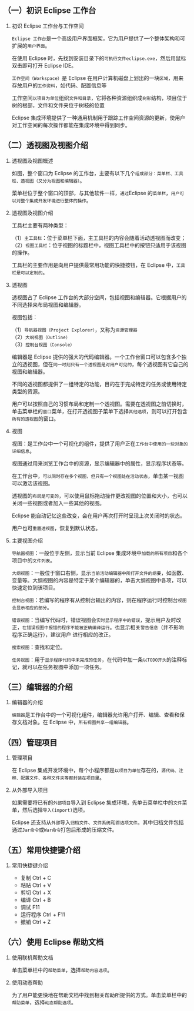 ## （一）初识 Eclipse 工作台

1. 初识 Eclipse 工作台与工作空间

   `Eclipse 工作台`是一个高级用户界面框架，它为用户提供了一个整体架构和可扩展的`用户界面`。

   在使用 Eclipse 时，先找到安装目录下的`可执行文件eclipse.exe`，然后用鼠标双击即可打开 Eclipse IDE。

   `工作空间（Workspace）`是 Eclipse 在用户计算机磁盘上划出的一块`区域`，用来存放用户的`工作资料`，如代码、配置信息等

   工作空间`以项目为单位`组织`文件和目录`，它将各种资源组织成`树形`结构，项目位于树的根部，文件和文件夹位于树枝的位置

   Eclipse 集成环境提供了一种通用机制用于跟踪工作空间资源的更新，使用户对工作空间的每次操作都能在集成环境中得到同步。

## （二）透视图及视图介绍

1.  透视图及视图概述

    如图，整个窗口为 Eclipse 的工作台，主要有以下几个`组成部分：菜单栏、工具栏、透视图（又分为视图和编辑器）`。

    菜单栏位于整个窗口的顶部，与其他软件一样，`通过`Eclipse 的`菜单栏`，`用户可以对整个集成开发环境进行整体的操作`。

2.  透视图及视图介绍

    工具栏主要有两种类型：

    （1）`主工具栏`：位于菜单栏下面，主工具栏的内容会随着活动透视图而改变；  
    （2）`视图工具栏`：位于视图的标题栏中，视图工具栏中的按钮只适用于该视图的操作。

    工具栏的主要作用是向用户提供最常用功能的快捷按钮，在 Eclipse 中，`工具栏是可以定制的`。

3.  透视图

    透视图占了 Eclipse 工作台的大部分空间，包括视图和编辑器。它根据用户的不同选择来布局视图和编辑器。

    视图包括：

    （1）`导航器视图（Project Explorer）`，又称为`资源管理器`  
    （2）`大纲视图（Outline） `  
    （3）`控制台视图（Console）`

    编辑器是 Eclipse 提供的强大的代码编辑器。一个工作台窗口可以包含多个独立的透视图，但在`同一时刻只有一个透视图是对用户可见的`，每个透视图有它自己的视图和编辑器。

    不同的透视图都提供了一组特定的功能，目的在于完成特定的任务或使用特定类型的资源。

    用户可以按照自己的习惯布局和定制一个透视图。需要在透视图之前切换时，单击菜单栏的`窗口`菜单，在打开透视图子菜单下选择`其他选项`，则可以打开包含`所有的透视图`的窗口。

4.  视图

    视图：是工作台中一个可视化的组件，提供了用户正在`工作台中使用的一些对象的详细信息`。

    视图通过用来浏览工作台中的资源，显示编辑器中的属性，显示程序状态等。

    在工作台中，`可以同时存在多个视图，但只有一个视图处在活动状态`，单击某一视图可以激活该视图。

    透视图的`布局是可变的`，可以使用鼠标拖动操作更改视图的位置和大小，也可以关闭一些视图或者加入一些其他的视图。

    Eclipse 能自动记忆这些改变，会在用户再次打开时呈现上次关闭时的状态。

    用户也可`重置透视图`，恢复到默认状态。

5.  主要视图介绍

    `导航器视图`：一般位于左侧，显示当前 Eclipse 集成环境中`加载的所有项目`和各个项目中的`文件列表`。

    `大纲视图`：一般位于窗口右侧，显示`当前活动编辑器中所打开文件的纲要`，如函数、变量等。大纲视图的内容是特定于某个编辑器的，单击大纲视图中各项，可以快速定位到该项目。

    `控制台视图`：若编写的程序有从控制台输出的内容，则在程序运行时控制台`视图会显示相应的部分`。

    `错误视图`：当编写代码时，错误视图会`实时显示程序中的错误`，提示用户及时改正，`在错误视图中报错的程序不能被正确编译运行`。也显示相关`警告信息`（并不影响程序正确运行），建议用户
    进行相应的改正。

    `搜索视图`：查找和定位。

    `任务视图`：用于`显示程序代码中未完成的任务`，在代码中加一条`以TODO开头`的注释标记，就可以在任务视图中添加一项任务。

## （三）编辑器的介绍

1. 编辑器的介绍

   `编辑器`是工作台中的一个可视化组件，编辑器允许用户打开、编辑、查看和保存文档对象。在 Eclipse 中，`所有视图共享一组编辑器`。

## （四）管理项目

1. 管理项目

   在 Eclipse 集成开发环境中，每个小程序都是`以项目为单位`存在的，`源代码、注释、配置文件、各种文件夹等都封装在项目里`。

2. 从外部导入项目

   如果需要将已有的`外部项目`导入到 Eclipse 集成环境，先单击菜单栏中的`文件`菜单，然后选择`导入(import)`选项。

   Eclipse 还支持从`外部`导入`归档文件`、`文件系统`和`首选项文件`。其中归档文件包括通过`Jar命令`或`War命令`打包后形成的压缩文件。

## （五）常用快捷键介绍

1. 常用快捷键介绍

   - 复制 Ctrl + C
   - 粘贴 Ctrl + V
   - 剪切 Ctrl + X
   - 编译 Ctrl + B
   - 调试 F11
   - 运行程序 Ctrl + F11
   - 撤销 Ctrl + Z

## （六）使用 Eclipse 帮助文档

1.  使用联机帮助文档

    单击菜单栏中的`帮助菜单`，选择`帮助内容选项`。

2.  使用动态帮助

    为了用户能更快地在帮助文档中找到相关帮助所提供的方式。单击菜单栏中的`帮助菜单`，选择`动态帮助选项`。
